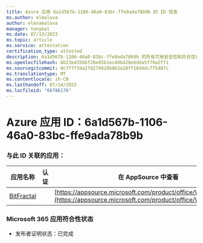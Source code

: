 ```yaml
---
title: Azure 应用 6a1d567b-1106-46a0-83bc-ffe9ada78b9b 的 ID 信息
ms.author: elmalova
author: elenamalova
manager: tonybal
ms.date: 07/13/2022
ms.topic: article
ms.service: attestation
certification_type: attested
description: 6a1d567b-1106-46a0-83bc-ffe9ada78b9b 的所有可用安全性和符合性信息信息。
ms.openlocfilehash: bb23e4356bf20e85b1ecddbd28e6dda5f79a2ff1
ms.sourcegitcommit: 0c7f7f3da27d274928b863a18ff16d4dc775487c
ms.translationtype: MT
ms.contentlocale: zh-CN
ms.lasthandoff: 07/14/2022
ms.locfileid: "66786176"
---
```

# <a name="azure-app-id-6a1d567b-1106-46a0-83bc-ffe9ada78b9b"></a>Azure 应用 ID：6a1d567b-1106-46a0-83bc-ffe9ada78b9b


### <a name="apps-associated-with-this-id"></a>与此 ID 关联的应用：
| **应用名称** | **认证** | **在 AppSource 中查看** |
|--------------|---------------|-----------------------|
| [BitFractal](../forward/WA200004172.md) |  | [https://appsource.microsoft.com/product/office/WA200004172](https://appsource.microsoft.com/product/office/WA200004172) |

### <a name="microsoft-365-app-compliance-status"></a>Microsoft 365 应用符合性状态
- 发布者证明状态：已完成
